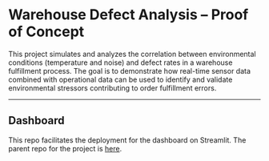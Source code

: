 
# Warehouse Defect Analysis – Proof of Concept

This project simulates and analyzes the correlation between environmental conditions (temperature and noise) and defect rates in a warehouse fulfillment process. The goal is to demonstrate how real-time sensor data combined with operational data can be used to identify and validate environmental stressors contributing to order fulfillment errors.

---

## Dashboard

This repo facilitates the deployment for the dashboard on Streamlit. The parent repo for the project is [here](https://github.com/cylinderStudio/RP2040-Supabase-Data-Engineering-Project).
